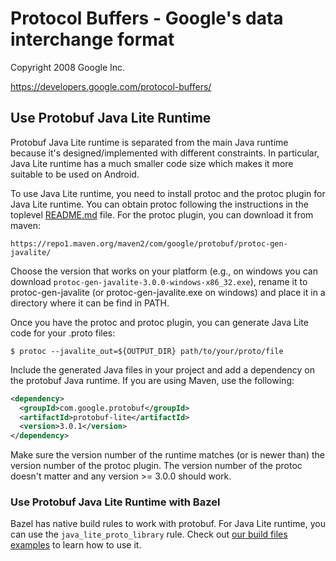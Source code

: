 # Protocol Buffers - Google's data interchange format

Copyright 2008 Google Inc.

https://developers.google.com/protocol-buffers/

## Use Protobuf Java Lite Runtime

Protobuf Java Lite runtime is separated from the main Java runtime because
it's designed/implemented with different constraints. In particular, Java
Lite runtime has a much smaller code size which makes it more suitable to
be used on Android.

To use Java Lite runtime, you need to install protoc and the protoc plugin for
Java Lite runtime. You can obtain protoc following the instructions in the
toplevel [README.md](../README.md) file. For the protoc plugin, you can
download it from maven:

    https://repo1.maven.org/maven2/com/google/protobuf/protoc-gen-javalite/

Choose the version that works on your platform (e.g., on windows you can
download `protoc-gen-javalite-3.0.0-windows-x86_32.exe`), rename it to
protoc-gen-javalite (or protoc-gen-javalite.exe on windows) and place it
in a directory where it can be find in PATH.

Once you have the protoc and protoc plugin, you can generate Java Lite code
for your .proto files:

    $ protoc --javalite_out=${OUTPUT_DIR} path/to/your/proto/file

Include the generated Java files in your project and add a dependency on the
protobuf Java runtime. If you are using Maven, use the following:

```xml
<dependency>
  <groupId>com.google.protobuf</groupId>
  <artifactId>protobuf-lite</artifactId>
  <version>3.0.1</version>
</dependency>
```

Make sure the version number of the runtime matches (or is newer than) the
version number of the protoc plugin. The version number of the protoc doesn't
matter and any version >= 3.0.0 should work.

### Use Protobuf Java Lite Runtime with Bazel

Bazel has native build rules to work with protobuf. For Java Lite runtime,
you can use the `java_lite_proto_library` rule. Check out [our build files
examples](../examples/BUILD) to learn how to use it.

